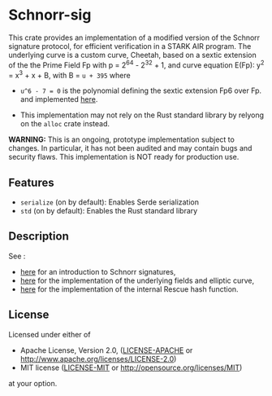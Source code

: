 # Schnorr-sig

This crate provides an implementation of a modified version of the Schnorr signature protocol, for efficient verification in a STARK AIR program.
The underlying curve is a custom curve, Cheetah, based on a sextic extension of the the Prime Field Fp with p = 2<sup>64</sup> - 2<sup>32</sup> + 1, and curve equation E(Fp): y<sup>2</sup> = x<sup>3</sup> + x + B, with
B = `u + 395`
where
- `u^6 - 7 = 0` is the polynomial defining the sextic extension Fp6 over Fp.
and implemented [here](https://github.com/ToposWare/cheetah).

* This implementation may not rely on the Rust standard library by relyong on the `alloc` crate instead.

**WARNING:** This is an ongoing, prototype implementation subject to changes. In particular, it has not been audited and may contain bugs and security flaws. This implementation is NOT ready for production use.


## Features

* `serialize` (on by default): Enables Serde serialization
* `std` (on by default): Enables the Rust standard library

## Description

See :
- [here](https://en.wikipedia.org/wiki/Schnorr_signature) for an introduction to Schnorr signatures,
- [here](https://github.com/ToposWare/cheetah) for the implementation of the underlying fields and elliptic curve,
- [here](https://github.com/ToposWare/hash) for the implementation of the internal Rescue hash function.

## License

Licensed under either of

 * Apache License, Version 2.0, ([LICENSE-APACHE](LICENSE-APACHE) or http://www.apache.org/licenses/LICENSE-2.0)
 * MIT license ([LICENSE-MIT](LICENSE-MIT) or http://opensource.org/licenses/MIT)

at your option.
